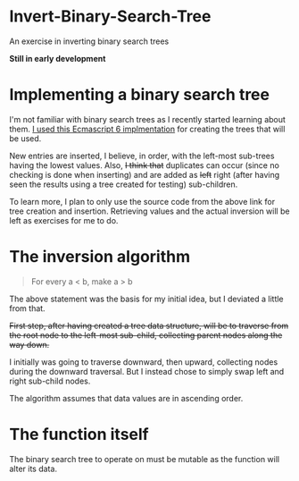 # Invert-Binary-Search-Tree
An exercise in inverting binary search trees

**Still in early development**

# Implementing a binary search tree

I'm not familiar with binary search trees as I recently started learning about them. [I used this Ecmascript 6 implmentation](https://codepen.io/david_i_smith/pen/egbJjQ) for creating the trees that will be used.

New entries are inserted, I believe, in order, with the left-most sub-trees having the lowest values. Also, ~~I think that~~ duplicates can occur (since no checking is done when inserting) and are added as ~~left~~ right (after having seen the results using a tree created for testing) sub-children.

To learn more, I plan to only use the source code from the above link for tree creation and insertion. Retrieving values and the actual inversion will be left as exercises for me to do.

# The inversion algorithm

> For every a < b, make a > b

The above statement was the basis for my initial idea, but I deviated a little from that.

~~First step, after having created a tree data structure, will be to traverse from the root node to the left-most sub-child, collecting parent nodes along the way down.~~

I initially was going to traverse downward, then upward, collecting nodes during the downward traversal. But I instead chose to simply swap left and right sub-child nodes.

The algorithm assumes that data values are in ascending order.

# The function itself

The binary search tree to operate on must be mutable as the function will alter its data.
